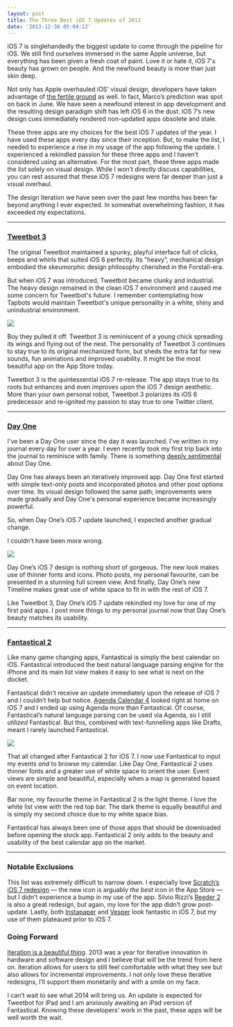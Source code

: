 ```yaml
---
layout: post
title: The Three Best iOS 7 Updates of 2013
date: '2013-12-30 05:04:12'
---
```


<p>iOS 7 is singlehandedly the biggest update to come through the pipeline for iOS. We still find ourselves immersed in the same Apple universe, but everything has been given a fresh coat of paint. Love it or hate it, iOS 7's beauty has grown on people. And the newfound beauty is more than just skin deep. </p>

<p>Not only has Apple overhauled iOS' visual design, developers have taken advantage of <a href="http://www.marco.org/2013/06/11/fertile-ground">the fertile ground</a> as well. In fact, Marco’s prediction was spot on back in June. We have seen a newfound interest in app development and the resulting design paradigm shift has left iOS 6 in the dust. iOS 7’s new design cues immediately rendered non-updated apps obsolete and stale. </p>

<p>These three apps are my choices for the best iOS 7 updates of the year. I have used these apps every day since their inception. But, to make the list, I needed to experience a rise in my usage of the app following the update. I experienced a rekindled passion for these three apps and I haven’t considered using an alternative. For the most part, these three apps made the list solely on visual design. While I won’t directly discuss capabilities, you can rest assured that these iOS 7 redesigns were far deeper than just a visual overhaul.</p>

<p>The design iteration we have seen over the past few months has been far beyond anything I ever expected. In somewhat overwhelming fashion, it has exceeded my expectations. </p>

<hr />

<h3 id="tweetbot3httptapbotscomsoftwaretweetbot"><a href="http://tapbots.com/software/tweetbot/">Tweetbot 3</a></h3>

<p>The original Tweetbot maintained a spunky, playful interface full of clicks, beeps and whirls that suited iOS 6 perfectly. Its "heavy”, mechanical design embodied the skeumorphic design philosophy cherished in the Forstall-era. </p>

<p>But when iOS 7 was introduced, Tweetbot became clunky and industrial. The heavy design remained in the clean iOS 7 environment and caused me some concern for Tweetbot's future. I remember contemplating how Tapbots would maintain Tweetbot's unique personality in a white, shiny and unindustrial environment. </p><img src="http://localhost:8888/wp.thenewsprint.co/wp-content/uploads/2013/12/Tweetbot%203%20Screenshot.png" /><p>Boy they pulled it off. Tweetbot 3 is reminiscent of a young chick spreading its wings and flying out of the nest. The personality of Tweetbot 3 continues to stay true to its original mechanized form, but sheds the extra fat for new sounds, fun animations and improved usability. It might be the most beautiful app on the App Store today. </p>

<p>Tweetbot 3 is the quintessential iOS 7 re-release. The app stays true to its roots but enhances and even improves upon the iOS 7 design aesthetic. More than your own personal robot, Tweetbot 3 polarizes its iOS 6 predecessor and re-ignited my passion to stay true to one Twitter client. </p>

<hr />

<h3 id="dayonehttpdayoneappcom"><a href="http://dayoneapp.com">Day One</a></h3>

<p>I've been a Day One user since the day it was launched. I've written in my journal every day for over a year. I even recently took my first trip back into the journal to reminisce with family. There is something <a href="http://www.macstories.net/stories/365-days/">deeply sentimental</a> about Day One.</p>

<p>Day One has always been an iteratively improved app. Day One first started with simple text-only posts and incorporated photos and other post options over time. Its visual design followed the same path; improvements were made gradually and Day One's personal experience became increasingly powerful. </p>

<p>So, when Day One’s iOS 7 update launched, I expected another gradual change. </p>

<p>I couldn’t have been more wrong.</p><img src="http://localhost:8888/wp.thenewsprint.co/wp-content/uploads/2013/12/Day%20One%20Screenshot.jpg" /><p>Day One’s iOS 7 design is nothing short of gorgeous. The new look makes use of thinner fonts and icons. Photo posts, my personal favourite, can be presented in a stunning full screen view. And finally, Day One’s new Timeline makes great use of white space to fit in with the rest of iOS 7. </p>

<p>Like Tweetbot 3, Day One’s iOS 7 update rekindled my love for one of my first paid apps. I post more things to my personal journal now that Day One’s beauty matches its usability.</p>

<hr />

<h3 id="fantastical2httpflexibitscomfantasticaliphone"><a href="http://flexibits.com/fantastical-iphone">Fantastical 2</a></h3>

<p>Like many game changing apps, Fantastical is simply the best calendar on iOS. Fantastical introduced the best natural language parsing engine for the iPhone and its main list view makes it easy to see what is next on the docket. </p>

<p>Fantastical didn’t receive an update immediately upon the release of iOS 7 and I couldn’t help but notice. <a href="http://savvyapps.com/agenda/">Agenda Calendar 4</a> looked right at home on iOS 7 and I ended up using Agenda more than Fantastical. Of course, Fantastical’s natural language parsing can be used via Agenda, so I still <em>utilized</em> Fantastical. But this, combined with text-funnelling apps like Drafts, meant I rarely launched Fantastical.</p><img src="http://localhost:8888/wp.thenewsprint.co/wp-content/uploads/2013/12/Fantastical%202%20Screenshot.jpg" /><p>That all changed after Fantastical 2 for iOS 7. I now use Fantastical to input my events <em>and</em> to browse my calendar. Like Day One, Fantastical 2 uses thinner fonts and a greater use of white space to orient the user. Event views are simple and beautiful, especially when a map is generated based on event location. </p>

<p>Bar none, my favourite theme in Fantastical 2 is the light theme. I love the white list view with the red top bar. The dark theme is equally beautiful and is simply my second choice due to my white space bias.</p>

<p>Fantastical has always been one of those apps that should be downloaded before opening the stock app. Fantastical 2 only adds to the beauty and usability of the best calendar app on the market.</p>

<hr />

<h3 id="notableexclusions">Notable Exclusions</h3>

<p>This list was extremely difficult to narrow down. I especially love <a href="http://gokarbon.com/scratch/">Scratch’s iOS 7 redesign</a> — the new icon is arguably <em>the best</em> icon in the App Store — but I didn’t experience a bump in my use of the app. Silvio Rizzi’s <a href="http://reederapp.com/ios/">Reeder 2</a> is also a great redesign, but again, my love for the app didn’t grow post-update. Lastly, both <a href="http://www.instapaper.com/iphone">Instapaper</a> and <a href="http://vesperapp.co">Vesper</a> look fantastic in iOS 7, but my use of them plateaued prior to iOS 7. </p>

<h3 id="goingforward">Going Forward</h3>

<p><a href="http://daringfireball.net/2013/12/the_year_in_apple_and_technology">Iteration is a beautiful thing</a>. 2013 was a year for iterative innovation in hardware and software design and I believe that will be the trend from here on. Iteration allows for users to still feel comfortable with what they see but also allows for incremental improvements. I not only love these iterative redesigns, I’ll support them monetarily and with a smile on my face.</p>

<p>I can’t wait to see what 2014 will bring us. An update is expected for Tweetbot for iPad and I am anxiously awaiting an iPad version of Fantastical. Knowing these developers’ work in the past, these apps will be well worth the wait.</p>